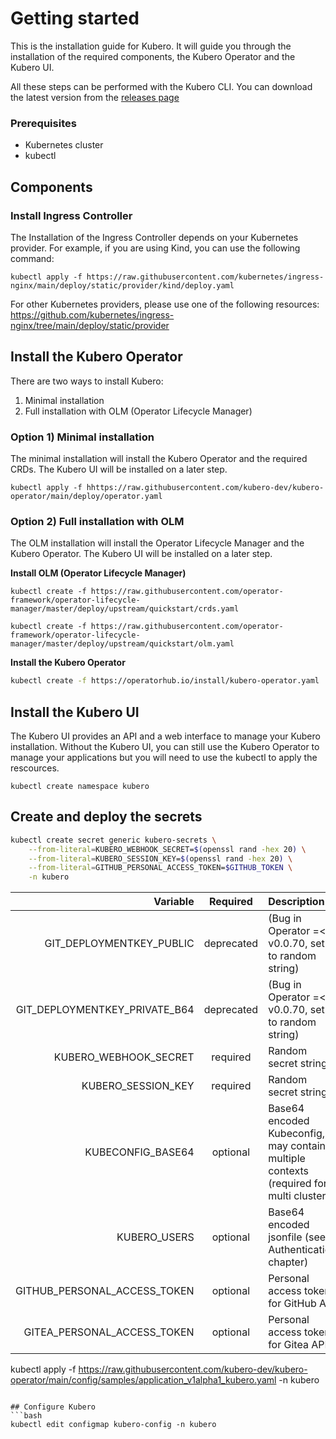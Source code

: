 # Getting started
This is the installation guide for Kubero. It will guide you through the installation of the required components, the Kubero Operator and the Kubero UI.

All these steps can be performed with the Kubero CLI. You can download the latest version from the [releases page](https://github.com/kubero-dev/kubero-cli/releases/latest)

### Prerequisites
- Kubernetes cluster
- kubectl

## Components

### Install Ingress Controller
The Installation of the Ingress Controller depends on your Kubernetes provider. For example, if you are using Kind, you can use the following command:
```
kubectl apply -f https://raw.githubusercontent.com/kubernetes/ingress-nginx/main/deploy/static/provider/kind/deploy.yaml
```
For other Kubernetes providers, please use one of the following resources:
https://github.com/kubernetes/ingress-nginx/tree/main/deploy/static/provider



## Install the Kubero Operator

There are two ways to install Kubero:
1) Minimal installation
2) Full installation with OLM (Operator Lifecycle Manager)

### Option 1) Minimal installation

The minimal installation will install the Kubero Operator and the required CRDs. The Kubero UI will be installed on a later step.
```
kubectl apply -f hhttps://raw.githubusercontent.com/kubero-dev/kubero-operator/main/deploy/operator.yaml
```

### Option 2) Full installation with OLM
The OLM installation will install the Operator Lifecycle Manager and the Kubero Operator. The Kubero UI will be installed on a later step.

**Install OLM (Operator Lifecycle Manager)**
```
kubectl create -f https://raw.githubusercontent.com/operator-framework/operator-lifecycle-manager/master/deploy/upstream/quickstart/crds.yaml

kubectl create -f https://raw.githubusercontent.com/operator-framework/operator-lifecycle-manager/master/deploy/upstream/quickstart/olm.yaml
```

**Install the Kubero Operator**
```bash
kubectl create -f https://operatorhub.io/install/kubero-operator.yaml
```

## Install the Kubero UI
The Kubero UI provides an API and a web interface to manage your Kubero installation. Without the Kubero UI, you can still use the Kubero Operator to manage your applications but you will need to use the kubectl to apply the rescources.
```
kubectl create namespace kubero
```

## Create and deploy the secrets
```bash
kubectl create secret generic kubero-secrets \
    --from-literal=KUBERO_WEBHOOK_SECRET=$(openssl rand -hex 20) \
    --from-literal=KUBERO_SESSION_KEY=$(openssl rand -hex 20) \
    --from-literal=GITHUB_PERSONAL_ACCESS_TOKEN=$GITHUB_TOKEN \
    -n kubero
```
| Variable | Required | Description |
|-------:|:-------:|:-----------|
| GIT_DEPLOYMENTKEY_PUBLIC | deprecated | (Bug in Operator =< v0.0.70, set to random string) |
| GIT_DEPLOYMENTKEY_PRIVATE_B64 | deprecated | (Bug in Operator =< v0.0.70, set to random string)  |
| KUBERO_WEBHOOK_SECRET | required | Random secret string |
| KUBERO_SESSION_KEY | required | Random secret string |
| KUBECONFIG_BASE64 | optional | Base64 encoded Kubeconfig, may contain multiple contexts (required for multi cluster)|
| KUBERO_USERS | optional | Base64 encoded jsonfile (see Authentication chapter) |
| GITHUB_PERSONAL_ACCESS_TOKEN | optional | Personal access token for GitHub API |
| GITEA_PERSONAL_ACCESS_TOKEN | optional | Personal access token for Gitea API |


kubectl apply -f https://raw.githubusercontent.com/kubero-dev/kubero-operator/main/config/samples/application_v1alpha1_kubero.yaml -n kubero
```

## Configure Kubero
```bash
kubectl edit configmap kubero-config -n kubero
```
